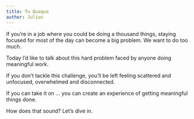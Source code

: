 ```yaml
---
title: Tu Quoque
author: Julius
---
```


If you’re in a job where you could be doing a thousand things, staying focused for most of the day can become a big problem. We want to do too much.

Today I’d like to talk about this hard problem faced by anyone doing meaningful work.

If you don’t tackle this challenge, you’ll be left feeling scattered and unfocused, overwhelmed and disconnected.

If you can take it on … you can create an experience of getting meaningful things done.

How does that sound? Let’s dive in.

